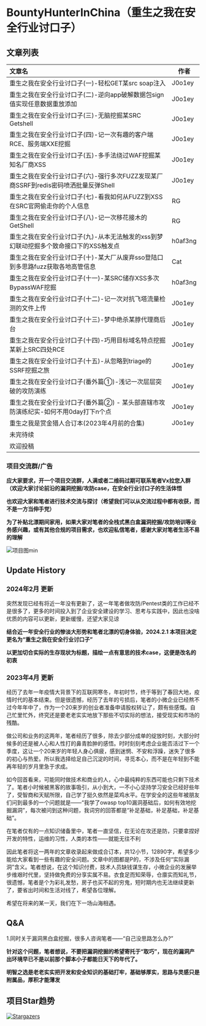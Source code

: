 # BountyHunterInChina（重生之我在安全行业讨口子）
## 文章列表

| 文章名                                                       | 作者    |
| :----------------------------------------------------------- | ------- |
| 重生之我在安全行业讨口子(一)-轻松GET某src soap注入           | J0o1ey  |
| 重生之我在安全行业讨口子(二)-逆向app破解数据包sign值实现任意数据重放添加 | J0o1ey  |
| 重生之我在安全行业讨口子(三)-无脑挖掘某SRC Getshell          | J0o1ey  |
| 重生之我在安全行业讨口子(四)-记一次有趣的客户端RCE、服务端XXE挖掘 | J0o1ey  |
| 重生之我在安全行业讨口子(五)-多手法绕过WAF挖掘某知名厂商XSS  | J0o1ey  |
| 重生之我在安全行业讨口子(六)-强行多次FUZZ发现某厂商SSRF到redis密码喷洒批量反弹Shell | J0o1ey  |
| 重生之我在安全行业讨口子(七)-看我如何从FUZZ到XSS在SRC官网偷走你的个人信息 | RG      |
| 重生之我在安全行业讨口子(八)-记一次移花接木的GetShell        | RG      |
| 重生之我在安全行业讨口子(九)-从本无法触发的xss到梦幻联动挖掘多个致命接口下的XSS触发点 | h0af3ng |
| 重生之我在安全行业讨口子(十)-某大厂从废弃sso登陆口到多思路fuzz获取各地高管信息 | Cat     |
| 重生之我在安全行业讨口子(十一)-某SRC储存XSS多次BypassWAF挖掘 | h0af3ng |
| 重生之我在安全行业讨口子(十二)-记一次对抗飞塔流量检测的文件上传 | J0o1ey  |
| 重生之我在安全行业讨口子(十三)-梦中绝杀某脖代理商后台        | J0o1ey  |
| 重生之我在安全行业讨口子(十四)-巧用目标域名特点挖掘某新上SRC四处RCE | J0o1ey  |
| 重生之我在安全行业讨口子(十五)-从忽略到triage的SSRF挖掘之旅  | J0o1ey  |
| 重生之我在安全行业讨口子(番外篇①)-浅记一次层层突破的攻防演练 | J0o1ey  |
| 重生之我在安全行业讨口子(番外篇②) - 某头部直辖市攻防演练纪实-如何不用0day打下n个点 | J0o1ey  |
| 重生之我是赏金猎人合订本(2023年4月前的合集)                  | J0o1ey  |
| 未完待续                                                     |         |
| 欢迎投稿                                                     |         |



### 项目交流群/广告

**应大家要求，开一个项目交流群，人满或者二维码过期可联系笔者Vx拉您入群（欢迎大家讨论前沿的漏洞挖掘/攻防case，在安全行业讨口子的生活体悟**

**也欢迎大家和笔者进行技术交流与探讨（希望我们可以从交流过程中都有收获，而不是一方当伸手党）**

**为了补贴北漂期间家用，如果大家对笔者的全栈式黑白盒漏洞挖掘/攻防培训等业务感兴趣，或有其他合规的项目需求，也欢迎私信笔者，感谢大家对笔者生活不易的理解**

![项目图min](https://j0o1ey-1251589192.cos.ap-beijing.myqcloud.com/202402021520821.jpg)

## Update History

### 2024年2月 更新

突然发现已经有将近一年没有更新了，这一年笔者做攻防/Pentest类的工作已经不是很多了，更多的时间投入到了企业安全建设的学习、思考与实践中，因此也没啥优质的内容可以更新，更新缓慢，还望大家见谅

**结合近一年安全行业的惨淡大形势和笔者北漂的切身体验，2024.2.1 本项目决定更名为“重生之我在安全行业讨口子”**

**以更加切合实际的生存现状为标题，描绘一点有意思的技术case，这便是改名的初衷**



###  2023年4月 更新

经历了去年一年疫情大背景下的互联网寒冬，年初时节，终于等到了春回大地，疫情时代的基本结束。但是很遗憾，经历了去年的亏损后，笔者的小微企业已经熬不过今年年中了，作为一个20来岁的创业者准备申请股权转让了，颇有些感慨。自己忙里忙外，终究还是要老老实实地放下那些不切实际的想法，接受现实和市场的残酷。

做公司和业务的这两年，笔者经历了很多，除去少部分成单的绽放时刻，大部分时候多的还是被人心和人性打的鼻青脸肿的感悟。时时刻刻考虑企业能否活过下一个季度，这让一个20来岁的年轻人身心俱疲，感到迷惘、不安和浮躁，迷失了很多的初心与热爱。所以我选择给足自己沉淀的时间，寻觅本心，而不是在年轻到不能再年轻的岁月里急于求成。

如今回首看来，可能同时做技术和商业的人，心中最纯粹的东西可能也只剩下技术了。笔者小时候被黑客的故事吸引，从小到大，一不小心坚持学习安全已经好些年了，受智商和天赋所限，自己学了挺久依然是菜鸡水平。在学安全的这些年被朋友们问到最多的一个问题就是——“我学了owasp top10漏洞基础后，如何有效地挖掘漏洞”，每次被问到这种问题，我词穷的回答都是“补足基础，补足基础，补足基础”。

在笔者仅有的一点知识储备里中，笔者一直坚信，在无论在攻还是防，只要拿捏好开发的特性，运维的习性，人类的本性——就能无往不利

因此笔者将这一两年的文章收录起来做成合订本，共12小节，12890字，希望多少能给大家看到一些有趣的安全问题。文章中的图都是P的，不涉及任何“实际漏洞”含义。笔者想说，在这个知识付费，技术人员缺钱谋生存，小微企业的发展举步维艰时代里，坚持做免费的分享实属不易。衣食足而知荣辱，仓廪实而知礼节，很遗憾，笔者是个为彩礼发愁，房子也买不起的穷鬼，短时期内也无法继续更新了，要省出时间和生活对线了，希望各位理解。

希望在将来的某一天，我们在下一场山海相遇。





## Q&A

1.同时关于漏洞黑白盒挖掘，很多人咨询笔者——“自己没思路怎么办?”

**针对这个问题，笔者想说，不要把漏洞挖掘的希望寄托于“取巧”，现在的漏洞产出环境早已不是以前那个脚本小子都能日天下的年代了。**

**明智之选是老老实实把开发和安全知识的基础打牢，基础够厚实，思路与灵感只是附属品，厚积才能薄发**



## 项目Star趋势

[![Stargazers](https://starchart.cc/J0o1ey/BountyHunterInChina.svg)](https://starchart.cc/J0o1ey/BountyHunterInChina.svg)

